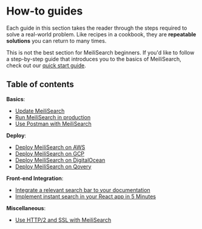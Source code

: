 # How-to guides

Each guide in this section takes the reader through the steps required to solve a real-world problem. Like recipes in a cookbook, they are **repeatable solutions** you can return to many times.

This is not the best section for MeiliSearch beginners. If you'd like to follow a step-by-step guide that introduces you to the basics of MeiliSearch, check out our [quick start guide](/learn/getting_started/quick_start.md).

## Table of contents

**Basics**:

- [Update MeiliSearch](/create/how_to/updating.md)
- [Run MeiliSearch in production](/create/how_to/running_production.md)
- [Use Postman with MeiliSearch](/create/how_to/postman_collection.md)

**Deploy**:

- [Deploy MeiliSearch on AWS](/create/how_to/aws.md)
- [Deploy MeiliSearch on GCP](/create/how_to/gcp.md)
- [Deploy MeiliSearch on DigitalOcean](/create/how_to/digitalocean_droplet.md)
- [Deploy MeiliSearch on Qovery](/create/how_to/qovery.md)

**Front-end Integration**:

- [Integrate a relevant search bar to your documentation](/create/how_to/search_bar_for_docs.md)
- [Implement instant search in your React app in 5 Minutes](/create/how_to/meilisearch_react.md)

**Miscellaneous**:

- [Use HTTP/2 and SSL with MeiliSearch](/create/how_to/http2_ssl.md)
